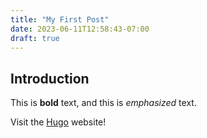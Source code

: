 ```yaml
---
title: "My First Post"
date: 2023-06-11T12:58:43-07:00
draft: true
---
```


## Introduction

This is **bold** text, and this is *emphasized* text.

Visit the [Hugo](https://gohugo.io) website!
